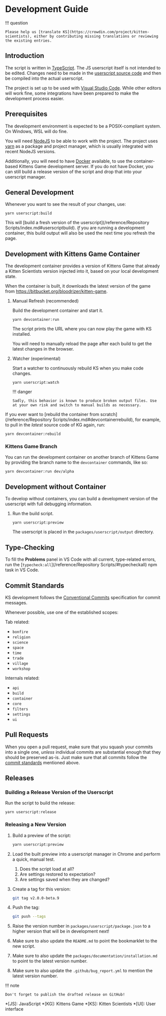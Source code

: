 # Development Guide

!!! question

    Please help us [translate KS](https://crowdin.com/project/kitten-scientists), either by contributing missing translations or reviewing the existing entries.

## Introduction

The script is written in [TypeScript](https://www.typescriptlang.org/). The JS userscript itself is not intended to be edited. Changes need to be made in the [userscript source code](https://github.com/kitten-science/kitten-scientists/tree/main/packages/userscript/source) and then be compiled into the actual userscript.

The project is set up to be used with [Visual Studio Code](https://code.visualstudio.com/). While other editors will work fine, some integrations have been prepared to make the development process easier.

## Prerequisites

The development environment is expected to be a POSIX-compliant system. On Windows, WSL will do fine.

You will need [NodeJS](https://nodejs.org/) to be able to work with the project. The project uses [yarn](https://yarnpkg.com/) as a package and project manager, which is usually integrated with recent NodeJS versions.

Additionally, you will need to have [Docker](https://www.docker.com/get-started) available, to use the container-based Kittens Game development server. If you do not have Docker, you can still build a release version of the script and drop that into your userscript manager.

## General Development

Whenever you want to see the result of your changes, use:

```shell
yarn userscript:build
```

This will [build a fresh version of the userscript](/reference/Repository Scripts/index.md#userscriptbuild). _If_ you are running a development container, this build output will also be used the next time you refresh the page.

## Development with Kittens Game Container

The development container provides a version of Kittens Game that already a Kitten Scientists version injected into it, based on your local development state.

When the container is built, it downloads the latest version of the game from <https://bitbucket.org/bloodrizer/kitten-game>.

1.  Manual Refresh (recommended)

    Build the development container and start it.

    ```shell
    yarn devcontainer:run
    ```

    The script prints the URL where you can now play the game with KS installed.

    You will need to manually reload the page after each build to get the latest changes in the browser.

1.  Watcher (experimental)

    Start a watcher to continuously rebuild KS when you make code changes.

    ```shell
    yarn userscript:watch
    ```

    !!! danger

        Sadly, this behavior is known to produce broken output files. Use at your own risk and switch to manual builds as necessary.

If you ever want to [rebuild the container from scratch](/reference/Repository Scripts/index.md#devcontainerrebuild), for example, to pull in the _latest_ source code of KG again, run:

```shell
yarn devcontainer:rebuild
```

### Kittens Game Branch

You can run the development container on another branch of Kittens Game by providing the branch name to the `devcontainer` commands, like so:

```shell
yarn devcontainer:run dev/alpha
```

## Development without Container

To develop without containers, you can build a development version of the userscript with full debugging information.

1. Run the build script.

    ```shell
    yarn userscript:preview
    ```

    The userscript is placed in the `packages/userscript/output` directory.

## Type-Checking

To fill the **Problems** panel in VS Code with all current, type-related errors, run the [`typecheck:all`](/reference/Repository Scripts/#typecheckall) npm task in VS Code.

## Commit Standards

KS development follows the [Conventional Commits](https://www.conventionalcommits.org/en/v1.0.0/) specification for commit messages.

Whenever possible, use one of the established scopes:

Tab related:

-   `bonfire`
-   `religion`
-   `science`
-   `space`
-   `time`
-   `trade`
-   `village`
-   `workshop`

Internals related:

-   `api`
-   `build`
-   `container`
-   `core`
-   `filters`
-   `settings`
-   `ui`

## Pull Requests

When you open a pull request, make sure that you squash your commits into a single one, _unless_ individual commits are substantial enough that they should be preserved as-is. Just make sure that all commits follow the [commit standards](#commit-standards) mentioned above.

## Releases

### Building a Release Version of the Userscript

Run the script to build the release:

```shell
yarn userscript:release
```

### Releasing a New Version

1. Build a preview of the script:

    ```bash
    yarn userscript:preview
    ```

1. Load the built preview into a userscript manager in Chrome and perform a quick, manual test.

    1. Does the script load at all?
    1. Are settings restored to expectation?
    1. Are settings saved when they are changed?

1. Create a tag for this version:

    ```bash
    git tag v2.0.0-beta.9
    ```

1. Push the tag:

    ```bash
    git push --tags
    ```

1. Raise the version number in `packages/userscript/package.json` to a higher version that will be in development next!

1. Make sure to also update the `README.md` to point the bookmarklet to the new script.

1. Make sure to also update the `packages/documentation/installation.md` to point to the latest version number.

1. Make sure to also update the `.github/bug_report.yml` to mention the latest version number.

!!! note

    Don't forget to publish the drafted release on GitHub!

<!-- prettier-ignore-start -->
*[JS]: JavaScript
*[KG]: Kittens Game
*[KS]: Kitten Scientists
*[UI]: User interface
<!-- prettier-ignore-end -->
